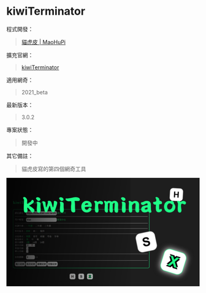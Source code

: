 # kiwiTerminator

程式開發：
> [貓虎皮 | MaoHuPi](https://github.com/MaoHuPi "前往「貓虎皮」的 github 主頁")

擴充官網：
> [kiwiTerminator](https://maohupi.riarock.com/web/tool/kiwiterminator/ "前往 kiwiTerminator 線上工具")

適用網奇：
> 2021_beta

最新版本：
> 3.0.2

專案狀態：
> 開發中

其它備註：
> 貓虎皮寫的第四個網奇工具

![kiwiTerminator專案封面](https://github.com/kiwi360360/kiwiTerminator/blob/main/image/cover.png?raw=true)
